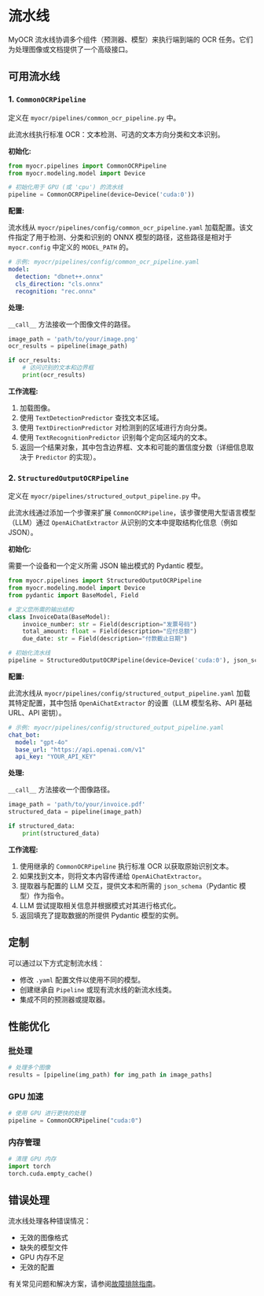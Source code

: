 # 流水线

MyOCR 流水线协调多个组件（预测器、模型）来执行端到端的 OCR 任务。它们为处理图像或文档提供了一个高级接口。

## 可用流水线

### 1. `CommonOCRPipeline`

定义在 `myocr/pipelines/common_ocr_pipeline.py` 中。

此流水线执行标准 OCR：文本检测、可选的文本方向分类和文本识别。

**初始化:**

```python
from myocr.pipelines import CommonOCRPipeline
from myocr.modeling.model import Device

# 初始化用于 GPU (或 'cpu') 的流水线
pipeline = CommonOCRPipeline(device=Device('cuda:0'))
```

**配置:**

流水线从 `myocr/pipelines/config/common_ocr_pipeline.yaml` 加载配置。该文件指定了用于检测、分类和识别的 ONNX 模型的路径，这些路径是相对于 `myocr.config` 中定义的 `MODEL_PATH` 的。

```yaml
# 示例: myocr/pipelines/config/common_ocr_pipeline.yaml
model:
  detection: "dbnet++.onnx"
  cls_direction: "cls.onnx"
  recognition: "rec.onnx"
```

**处理:**

`__call__` 方法接收一个图像文件的路径。

```python
image_path = 'path/to/your/image.png'
ocr_results = pipeline(image_path)

if ocr_results:
    # 访问识别的文本和边界框
    print(ocr_results)
```

**工作流程:**

1.  加载图像。
2.  使用 `TextDetectionPredictor` 查找文本区域。
3.  使用 `TextDirectionPredictor` 对检测到的区域进行方向分类。
4.  使用 `TextRecognitionPredictor` 识别每个定向区域内的文本。
5.  返回一个结果对象，其中包含边界框、文本和可能的置信度分数（详细信息取决于 `Predictor` 的实现）。

### 2. `StructuredOutputOCRPipeline`

定义在 `myocr/pipelines/structured_output_pipeline.py` 中。

此流水线通过添加一个步骤来扩展 `CommonOCRPipeline`，该步骤使用大型语言模型（LLM）通过 `OpenAiChatExtractor` 从识别的文本中提取结构化信息（例如 JSON）。

**初始化:**

需要一个设备和一个定义所需 JSON 输出模式的 Pydantic 模型。

```python
from myocr.pipelines import StructuredOutputOCRPipeline
from myocr.modeling.model import Device
from pydantic import BaseModel, Field

# 定义您所需的输出结构
class InvoiceData(BaseModel):
    invoice_number: str = Field(description="发票号码")
    total_amount: float = Field(description="应付总额")
    due_date: str = Field(description="付款截止日期")

# 初始化流水线
pipeline = StructuredOutputOCRPipeline(device=Device('cuda:0'), json_schema=InvoiceData)
```

**配置:**

此流水线从 `myocr/pipelines/config/structured_output_pipeline.yaml` 加载其特定配置，其中包括 `OpenAiChatExtractor` 的设置（LLM 模型名称、API 基础 URL、API 密钥）。

```yaml
# 示例: myocr/pipelines/config/structured_output_pipeline.yaml
chat_bot:
  model: "gpt-4o"
  base_url: "https://api.openai.com/v1"
  api_key: "YOUR_API_KEY"
```

**处理:**

`__call__` 方法接收一个图像路径。

```python
image_path = 'path/to/your/invoice.pdf'
structured_data = pipeline(image_path)

if structured_data:
    print(structured_data)
```

**工作流程:**

1.  使用继承的 `CommonOCRPipeline` 执行标准 OCR 以获取原始识别文本。
2.  如果找到文本，则将文本内容传递给 `OpenAiChatExtractor`。
3.  提取器与配置的 LLM 交互，提供文本和所需的 `json_schema`（Pydantic 模型）作为指令。
4.  LLM 尝试提取相关信息并根据模式对其进行格式化。
5.  返回填充了提取数据的所提供 Pydantic 模型的实例。

## 定制

可以通过以下方式定制流水线：

*   修改 `.yaml` 配置文件以使用不同的模型。
*   创建继承自 `Pipeline` 或现有流水线的新流水线类。
*   集成不同的预测器或提取器。

## 性能优化

### 批处理

```python
# 处理多个图像
results = [pipeline(img_path) for img_path in image_paths]
```

### GPU 加速

```python
# 使用 GPU 进行更快的处理
pipeline = CommonOCRPipeline("cuda:0")
```

### 内存管理

```python
# 清理 GPU 内存
import torch
torch.cuda.empty_cache()
```

## 错误处理

流水线处理各种错误情况：

- 无效的图像格式
- 缺失的模型文件
- GPU 内存不足
- 无效的配置

有关常见问题和解决方案，请参阅[故障排除指南](../faq.md)。 
